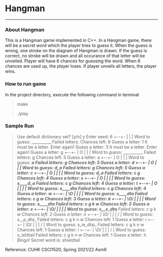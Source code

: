# Hangman
___
### About Hangman
This is a Hangman game implemented in C++. In a Hangman game, there will be a secret word which the player tries to guess it. When the guess is wrong, one stroke on the diagram of Hangman is drawn. If the guess is correct, no stroke will be drawn and all occurance of that letter will be unveiled. Player will have 6 chances for guessing the word. When 6 chances are used up, the player loses. If player unveils all letters, the player wins.

### How to run game
In the project directory, execute the following command in terminal
>make

>./play

### Sample Run
> Use default dictionary set? [y/n] y
> Enter seed: 6
> +--+-
>|
>|
>|
>Word to guess: __________
>Failed letters: 
>Chances left: 6
>Guess a letter: 1
>It must be a letter. Enter again!
>Guess a letter: 3
>It must be a letter. Enter again!
>Guess a letter: g
>+--+-
>|  O
>|
>|
>|
>Word to guess: __________
>Failed letters: g 
>Chances left: 5
>Guess a letter: a
>+--+-
>|  O
>|
>|
>|
>Word to guess: _______a__
>Failed letters: g 
>Chances left: 5
>Guess a letter: d
>+--+-
>|  O
>|
>|
>|
>Word to guess: _____d_a__
>Failed letters: g 
>Chances left: 5
>Guess a letter: c
>+--+-
>|  O
>|  |
>|
>|
>Word to guess: _____d_a__
>Failed letters: c g 
>Chances left: 4
>Guess a letter: s
>+--+-
>|  O
>|  |
>|
>|
>Word to guess: s____d_a__
>Failed letters: c g 
>Chances left: 4
>Guess a letter: t
>+--+-
>|  O
>|  |
>|
>|
>Word to guess: s____dta__
>Failed letters: c g 
>Chances left: 4
>Guess a letter: w
>+--+-
>| \O
>|  |
>|
>|
>Word to guess: s____dta__
>Failed letters: c g w 
>Chances left: 3
>Guess a letter: k
>+--+-
>| \O/
>|  |
>|
>|
>Word to guess: s____dta__
>Failed letters: c g k w 
>Chances left: 2
>Guess a letter: e
>+--+-
>| \O/
>|  |
>|
>|
>Word to guess: s__e_dta__
>Failed letters: c g k w 
>Chances left: 2
>Guess a letter: n
>+--+-
>| \O/
>|  |
>| /
>|
>Word to guess: s__e_dta__
>Failed letters: c g k n w 
>Chances left: 1
>Guess a letter: i
>+--+-
>| \O/
>|  |
>| /
>|
>Word to guess: s_ie_dtai_
>Failed letters: c g k n w 
>Chances left: 1
>Guess a letter: l
>+--+-
>| \O/
>|  |
>| /
>|
>Word to guess: s_ieldtail
>Failed letters: c g k n w 
>Chances left: 1
>Guess a letter: h
>Bingo! Secret word is: shieldtail

Reference: CUHK CSCI1520, Spring 2021/22 Asm6 
